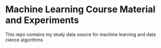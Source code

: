 # Machine Learning Course Material and Experiments
This repo contains my study data source for machine learning and data cience algorithms

